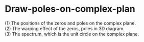 # Draw-poles-on-complex-plan
(1) The positions of the zeros and poles on the complex plane. <br>
(2) The warping effect of the zeros, poles in 3D diagram. <br>
(3) The spectrum, which is the unit circle on the complex plane. <br>

